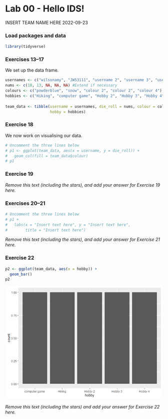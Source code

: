 Lab 00 - Hello IDS!
================
INSERT TEAM NAME HERE
2022-09-23

### Load packages and data

``` r
library(tidyverse) 
```

### Exercises 13–17

We set up the data frame.

``` r
usernames <- c("wilsonamy", "JW53111", "username 2", "username 3", "username 4") #Extend if necessary
nums <- c(18, 13, NA, NA, NA) #Extend if necessary
colours <- c("powderblue", "snow", "colour 2", "colour 2", "colour 4") #Extend if necessary
hobbies <- c("Hiking", "computer game", "Hobby 2", "Hobby 3", "Hobby 4") #Extend if necessary

team_data <- tibble(username = usernames, die_roll = nums, colour = colours,
                    hobby = hobbies)
```

### Exercise 18

We now work on visualising our data.

``` r
# Uncomment the three lines below
# p1 <- ggplot(team_data, aes(x = username, y = die_roll)) +
#   geom_col(fill = team_data$colour)
# p1
```

### Exercise 19

*Remove this text (including the stars), and add your answer for
Exercise 19 here.*

### Exercises 20–21

``` r
# Uncomment the three lines below
# p1 +
#   labs(x = "Insert text here", y = "Insert text here",
#        title = "Insert text here")
```

*Remove this text (including the stars), and add your answer for
Exercise 21 here.*

### Exercise 22

``` r
p2 <- ggplot(team_data, aes(x = hobby)) +
  geom_bar()
p2
```

![](lab-00_files/figure-gfm/new-bar-plot-1.png)<!-- -->

*Remove this text (including the stars) and add your answer for Exercise
22 here.*
